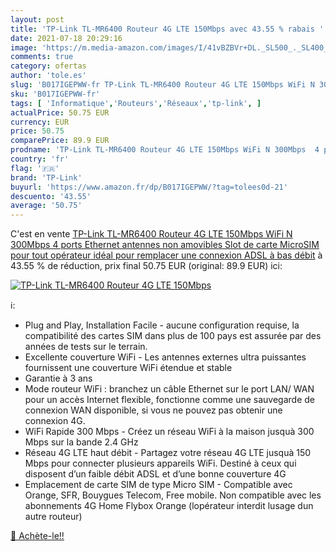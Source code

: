 ```yaml
---
layout: post
title: 'TP-Link TL-MR6400 Routeur 4G LTE 150Mbps avec 43.55 % rabais '
date: 2021-07-18 20:29:16
image: 'https://m.media-amazon.com/images/I/41vBZBVr+DL._SL500_._SL400_.jpg'
comments: true
category: ofertas
author: 'tole.es'
slug: 'B017IGEPWW-fr TP-Link TL-MR6400 Routeur 4G LTE 150Mbps WiFi N 300Mbps 4...'
sku: 'B017IGEPWW-fr'
tags: [ 'Informatique','Routeurs','Réseaux','tp-link', ]
actualPrice: 50.75 EUR
currency: EUR
price: 50.75
comparePrice: 89.9 EUR
prodname: 'TP-Link TL-MR6400 Routeur 4G LTE 150Mbps WiFi N 300Mbps  4 ports Ethernet  antennes non amovibles  Slot de carte MicroSIM pour tout opérateur  idéal pour remplacer une connexion ADSL à bas débit'
country: 'fr'
flag: '🇫🇷'
brand: 'TP-Link'
buyurl: 'https://www.amazon.fr/dp/B017IGEPWW/?tag=tolees0d-21'
descuento: '43.55'
average: '50.75'
---
```


C'est en vente [TP-Link TL-MR6400 Routeur 4G LTE 150Mbps WiFi N 300Mbps  4 ports Ethernet  antennes non amovibles  Slot de carte MicroSIM pour tout opérateur  idéal pour remplacer une connexion ADSL à bas débit](https://www.amazon.fr/dp/B017IGEPWW/?tag=tolees0d-21)  à  43.55 % de réduction, prix final  50.75 EUR (original: 89.9 EUR) ici:

[![TP-Link TL-MR6400 Routeur 4G LTE 150Mbps](https://m.media-amazon.com/images/I/41vBZBVr+DL._SL500_._SL400_.jpg)](https://www.amazon.fr/dp/B017IGEPWW/?tag=tolees0d-21)

ℹ️:

- Plug and Play, Installation Facile - aucune configuration requise, la compatibilité des cartes SIM dans plus de 100 pays est assurée par des années de tests sur le terrain.
- Excellente couverture WiFi - Les antennes externes ultra puissantes fournissent une couverture WiFi étendue et stable
- Garantie à 3 ans
- Mode routeur WiFi : branchez un câble Ethernet sur le port LAN/ WAN pour un accès Internet flexible, fonctionne comme une sauvegarde de connexion WAN disponible, si vous ne pouvez pas obtenir une connexion 4G.
- WiFi Rapide 300 Mbps - Créez un réseau WiFi à la maison jusquà 300 Mbps sur la bande 2.4 GHz
- Réseau 4G LTE haut débit - Partagez votre réseau 4G LTE jusquà 150 Mbps pour connecter plusieurs appareils WiFi. Destiné à ceux qui disposent d’un faible débit ADSL et d’une bonne couverture 4G
- Emplacement de carte SIM de type Micro SIM - Compatible avec Orange, SFR, Bouygues Telecom, Free mobile. Non compatible avec les abonnements 4G Home Flybox Orange (lopérateur interdit lusage dun autre routeur)

[🛒 Achète-le!!](https://www.amazon.fr/dp/B017IGEPWW/?tag=tolees0d-21)
